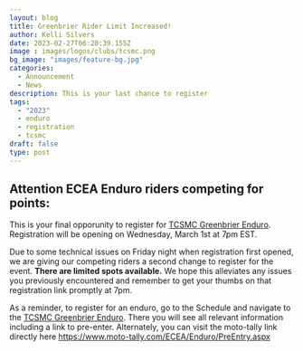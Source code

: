 ```yaml
---
layout: blog
title: Greenbrier Rider Limit Increased!
author: Kelli Silvers
date: 2023-02-27T06:20:39.155Z
image : images/logos/clubs/tcsmc.png
bg_image: "images/feature-bg.jpg"
categories:
  - Announcement
  - News
description: This is your last chance to register
tags:
  - "2023"
  - enduro
  - registration
  - tcsmc
draft: false
type: post
---
```


## Attention ECEA Enduro riders competing for points: 

This is your final opporunity to register for [TCSMC Greenbrier Enduro](/events/enduro/23-en-tcsmc). Registration will be opening on Wednesday, March 1st at 7pm EST.

Due to some technical issues on Friday night when registration first opened, we are giving our competing riders a second change to register for the event. **There are limited spots available.** We hope this alleviates any issues you previously encountered and remember to get your thumbs on that registration link promptly at 7pm.

As a reminder, to register for an enduro, go to the Schedule and navigate to the [TCSMC Greenbrier Enduro](/events/enduro/23-en-tcsmc). There you will see all relevant information including a link to pre-enter. Alternately, you can visit the moto-tally link directly here https://www.moto-tally.com/ECEA/Enduro/PreEntry.aspx
